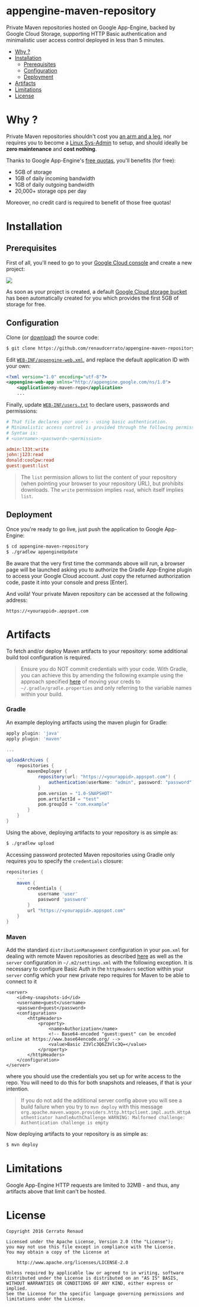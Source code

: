 # appengine-maven-repository

Private Maven repositories hosted on Google App-Engine, backed by Google Cloud Storage, supporting HTTP Basic authentication and minimalistic user access control deployed in less than 5 minutes.

   * [Why ?](#why-)
   * [Installation](#installation)
      * [Prerequisites](#prerequisites)
      * [Configuration](#configuration)
      * [Deployment](#deployment)
   * [Artifacts](#artifacts)
   * [Limitations](#limitations)
   * [License](#license)
   
# Why ?

Private Maven repositories shouldn't cost you [an arm and a leg](https://bintray.com/account/pricing), nor requires you to become a [Linux Sys-Admin](https://inthecheesefactory.com/blog/how-to-setup-private-maven-repository/en) to setup, and should ideally be **zero maintenance** and **cost nothing**.

Thanks to Google App-Engine's [free quotas](https://cloud.google.com/appengine/docs/quotas), you'll benefits (for free):

* 5GB of storage
* 1GB of daily incoming bandwidth
* 1GB of daily outgoing bandwidth
* 20,000+ storage ops per day

Moreover, no credit card is required to benefit of those free quotas!

# Installation

## Prerequisites

First of all, you'll need to go to your [Google Cloud console](https://console.cloud.google.com) and create a new project: 

![](http://i.imgur.com/iSt98wWl.png)

As soon as your project is created, a default [Google Cloud storage bucket](https://console.cloud.google.com/storage/browser) has been automatically created for you which provides the first 5GB of storage for free.

## Configuration

Clone (or [download](https://github.com/renaudcerrato/appengine-maven-repository/archive/master.zip)) the source code:

```bash
$ git clone https://github.com/renaudcerrato/appengine-maven-repository.git
```

Edit [`WEB-INF/appengine-web.xml`](src/main/webapp/WEB-INF/appengine-web.xml#L3), and replace the default application ID with your own:

```xml
<?xml version="1.0" encoding="utf-8"?>
<appengine-web-app xmlns="http://appengine.google.com/ns/1.0">
    <application>my-maven-repo</application>
    ...
```

Finally, update [`WEB-INF/users.txt`](src/main/webapp/WEB-INF/users.txt) to declare users, passwords and permissions:

```ini
# That file declares your users - using basic authentication.
# Minimalistic access control is provided through the following permissions: write, read, or list.
# Syntax is:
# <username>:<password>:<permission>

admin:l33t:write
john:j123:read
donald:coolpw:read
guest:guest:list
```
> The `list` permission allows to list the content of your repository (when pointing your browser to your repository URL), but prohibits downloads. The `write` permission implies `read`, which itself implies `list`.


## Deployment

Once you're ready to go live, just push the application to Google App-Engine:

```bash
$ cd appengine-maven-repository
$ ./gradlew appengineUpdate
```

Be aware that the very first time the commands above will run, a browser page will be launched asking you to authorize the Gradle App-Engine plugin to access your Google Cloud account. Just copy the returned authorization code, paste it into your console and press [Enter].

And voilà! Your private Maven repository can be accessed at the following address:

`https://<yourappid>.appspot.com`

# Artifacts

To fetch and/or deploy Maven artifacts to your repository: some additional build tool configuration is required. 

> Ensure you do NOT commit credentials with your code. With Gradle, you can achieve this by amending the following example using the approach specified [here](http://stackoverflow.com/a/12751665/752167) of moving your creds to `~/.gradle/gradle.properties` and only referring to the variable names within your build.

### Gradle

An example deploying artifacts using the maven plugin for Gradle:

```gradle
apply plugin: 'java'
apply plugin: 'maven'

...

uploadArchives {
    repositories {
        mavenDeployer {
            repository(url: "https://<yourappid>.appspot.com") {
                authentication(userName: "admin", password: "password")
            }
            pom.version = "1.0-SNAPSHOT"
            pom.artifactId = "test"
            pom.groupId = "com.example"
        }
    }
}
```

Using the above, deploying artifacts to your repository is as simple as:

```bash
$ ./gradlew upload
```

Accessing password protected Maven repositories using Gradle only requires you to specify the `credentials` closure:

```gradle
repositories {
    ...
    maven {
        credentials {
            username 'user'
            password 'password'
        }
        url "https://<yourappid>.appspot.com"
    }
}

```

### Maven

Add the standard `distributionManagement` configuration in your `pom.xml` for dealing with remote Maven repositories as described [here](http://maven.apache.org/plugins/maven-deploy-plugin/usage.html) as well as the `server` configuration in `~/.m2/settings.xml` with the following exception. It is necessary to configure Basic Auth in the `httpHeaders` section within your `server` config which your new private repo requires for Maven to be able to connect to it

```maven
<server>
    <id>my-snapshots-id</id>
    <username>guest</username>
	<password>guest</password>
    <configuration>
        <httpHeaders>
            <property>
                <name>Authorization</name>
                <!-- Base64-encoded "guest:guest" can be encoded online at https://www.base64encode.org/ -->
                <value>Basic Z3Vlc3Q6Z3Vlc3Q=</value>
            </property>
        </httpHeaders>
    </configuration>
</server>
```
where you should use the credentials you set up for write access to the repo. You will need to do this for both snapshots and releases, if that is your intention. 

> If you do not add the additional server config above you will see a build failure when you try to `mvn deploy` with this message  `org.apache.maven.wagon.providers.http.httpclient.impl.auth.HttpAuthenticator handleAuthChallenge
WARNING: Malformed challenge: Authentication challenge is empty`

Now deploying artifacts to your repository is as simple as:

```bash
$ mvn deploy
```

# Limitations

Google App-Engine HTTP requests are limited to 32MB - and thus, any artifacts above that limit can't be hosted.

# License

```
Copyright 2016 Cerrato Renaud

Licensed under the Apache License, Version 2.0 (the "License");
you may not use this file except in compliance with the License.
You may obtain a copy of the License at

    http://www.apache.org/licenses/LICENSE-2.0

Unless required by applicable law or agreed to in writing, software
distributed under the License is distributed on an "AS IS" BASIS,
WITHOUT WARRANTIES OR CONDITIONS OF ANY KIND, either express or implied.
See the License for the specific language governing permissions and
limitations under the License.
```
